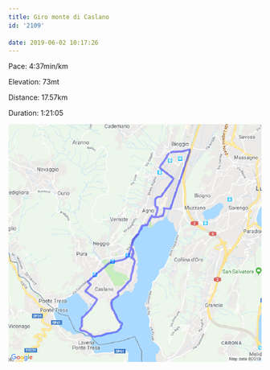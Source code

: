 ```yaml
---
title: Giro monte di Caslano
id: '2109'

date: 2019-06-02 10:17:26
---
```


Pace: 4:37min/km

Elevation: 73mt

Distance: 17.57km

Duration: 1:21:05


![image](/images/2021/08/20190602-activity-map.png)
